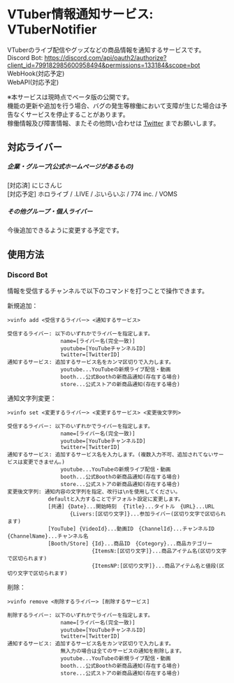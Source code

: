 # VTuber情報通知サービス: VTuberNotifier
VTuberのライブ配信やグッズなどの商品情報を通知するサービスです。    
Discord Bot: https://discord.com/api/oauth2/authorize?client_id=799182985600958494&permissions=133184&scope=bot    
WebHook(対応予定)    
WebAPI(対応予定)    
  
※本サービスは現時点でベータ版の公開です。  
  機能の更新や追加を行う場合、バグの発生等稼働において支障が生じた場合は予告なくサービスを停止することがあります。    
  稼働情報及び障害情報、またその他問い合わせは [Twitter](https://www.twitter.com/chromeru0312) までお願いします。

## 対応ライバー
##### 企業・グループ(公式ホームページがあるもの)
[対応済] にじさんじ  
[対応予定] ホロライブ / .LIVE / ぶいらいぶ / 774 inc. / VOMS
##### その他グループ・個人ライバー
今後追加できるように変更する予定です。

## 使用方法
### Discord Bot
情報を受信するチャンネルで以下のコマンドを打つことで操作できます。

新規追加：
```
>vinfo add <受信するライバー> <通知するサービス>  
  
受信するライバー: 以下のいずれかでライバーを指定します。
                 name=[ライバー名(完全一致)]  
                 youtube=[YouTubeチャンネルID]  
                 twitter=[TwitterID]  
通知するサービス: 追加するサービス名をカンマ区切りで入力します。
                 youtube...YouTubeの新規ライブ配信・動画  
                 booth...公式Boothの新商品通知(存在する場合)  
                 store...公式ストアの新商品通知(存在する場合)  
```

通知文字列変更：
```
>vinfo set <変更するライバー> <変更するサービス> <変更後文字列>  
  
受信するライバー: 以下のいずれかでライバーを指定します。
                 name=[ライバー名(完全一致)]  
                 youtube=[YouTubeチャンネルID]  
                 twitter=[TwitterID]  
通知するサービス: 追加するサービス名を入力します。(複数入力不可、追加されてないサービスは変更できません。)
                 youtube...YouTubeの新規ライブ配信・動画  
                 booth...公式Boothの新商品通知(存在する場合)  
                 store...公式ストアの新商品通知(存在する場合)  
変更後文字列: 通知内容の文字列を指定、改行は\nを使用してください。 
             defaultと入力することでデフォルト設定に変更します。
             [共通] {Date}...開始時刻  {Title}...タイトル　{URL}...URL
                    {Livers:[区切り文字]}...参加ライバー(区切り文字で区切られます)
             [YouTube] {VideoId}...動画ID　{ChannelId}...チャンネルID　{ChannelName}...チャンネル名
             [Booth/Store] {Id}...商品ID　{Cotegory}...商品カテゴリー
                           {ItemsN:[区切り文字]}...商品アイテム名(区切り文字で区切られます)
                           {ItemsNP:[区切り文字]}...商品アイテム名と値段(区切り文字で区切られます)
```

削除：
```
>vinfo remove <削除するライバー> [削除するサービス]   
  
削除するライバー: 以下のいずれかでライバーを指定します。
                 name=[ライバー名(完全一致)]  
                 youtube=[YouTubeチャンネルID]  
                 twitter=[TwitterID]  
通知するサービス: 追加するサービス名をカンマ区切りで入力します。
                 無入力の場合は全てのサービスの通知を削除します。
                 youtube...YouTubeの新規ライブ配信・動画  
                 booth...公式Boothの新商品通知(存在する場合)  
                 store...公式ストアの新商品通知(存在する場合)  
```
